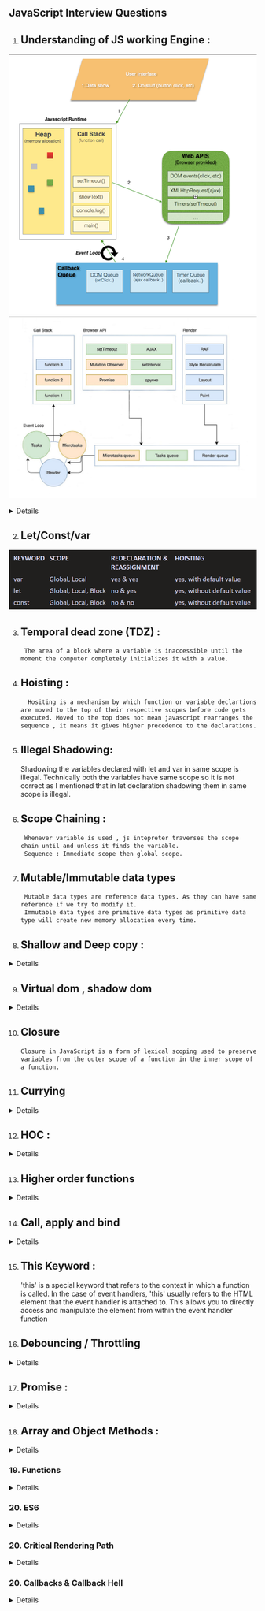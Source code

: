 ## JavaScript Interview Questions

1. ## Understanding of JS working Engine :

![Alt text](image.png)
![Alt text](image-1.png)
<details>
	Execution context and callstack
-   When the JavaScript engine scans a script file, it makes an environment called the Execution Context that handles the entire transformation and execution of the code.

- During the context runtime, the parser parses the source code and allocates memory for the variables and functions. The source code is generated and gets executed.
	
- To keep the track of all the contexts, including global and functional, the JavaScript engine uses a call stack. 
- A call stack is also known as an 'Execution Context Stack', 'Runtime Stack', or 'Machine Stack'.
		It uses the LIFO principle (Last-In-First-Out). 
- When the engine first starts executing the script, it creates a global context and pushes it on the stack.
</details>

2. ## Let/Const/var
![Alt text](image-2.png)

3.  ## Temporal dead zone (TDZ) :
		 The area of a block where a variable is inaccessible until the moment the computer completely initializes it with a value.
		
4. ## Hoisting :
		 Hositing is a mechanism by which function or variable declartions are moved to the top of their respective scopes before code gets executed. Moved to the top does not mean javascript rearranges the sequence , it means it gives higher precedence to the declarations.

5.  ## Illegal Shadowing:
	Shadowing the variables declared with let and var in same scope is illegal. Technically both the variables have same scope so it is not correct as I mentioned that in let declaration shadowing them in same scope is illegal.
	
6. ## Scope Chaining : 
		Whenever variable is used , js intepreter traverses the scope chain until and unless it finds the variable.
		Sequence : Immediate scope then global scope.
	
7. ## Mutable/Immutable data types
		Mutable data types are reference data types. As they can have same reference if we try to modify it.
		Immutable data types are primitive data types as primitive data type will create new memory allocation every time.
	
	
8. ## Shallow and Deep copy :
<details>
	• Shallow Copy
		A shallowt copies the object and all its properties, but any nested objects or arrays will still reference the same memory location as the original object. It means that if you make changes to the nested object, it will also affect the original object, as well as the copied object.
		
			const originalObject = { a: 1, b: { c: 2 } };  
			const shallowCopy = { ...originalObject };  
			
			shallowCopy.a = 3; // Changes shallowCopy, but not originalObject  
			shallowCopy.b.c = 4; // Changes both shallowCopy and originalObject  
			
	• Deep Copy
				1. const originalObject = { a: 1, b: { c: 2 } };  
				2. const deepCopy = JSON.parse(JSON.stringify(originalObject));  
</details>				
		
9. ## Virtual dom , shadow dom
<details>

- Dom :
	A Document Object Model represents a webpage structure in the form of a tree. It acts as an API to the web document, allowing programmatic interaction. This method enables programs to change the document style, structure, and content.
	
	- Virtual Dom : Used for solving performance issues.
		a. Virtual DOM is the virtual representation of Real DOM
		b. React update the state changes in Virtual DOM first and then it syncs with Real DOM
		c. Virtual DOM is just like a blueprint of a machine, can do changes in the blueprint but those changes will not directly apply to the machine.
		d. Virtual DOM is a programming concept where a virtual representation of a UI is kept in memory synced with “Real DOM ” by a library such as ReactDOM and this process is called reconciliation.
		
	- Shadow Dom :  Used for encapsulating and isolating elements.
	A shadow DOM is mainly used to create component-based websites and applications. 
	It does not represent the entire Document Object Model. Instead, it acts as a subtree or a separate DOM for a specific element.
		a. Focuses on encapsulating the style and behavior of web components, providing a scoped environment for CSS and JavaScript.
		b. Attachshadow method is used for encapsulating content in shadow dom.
</details>

10. ## Closure
		Closure in JavaScript is a form of lexical scoping used to preserve variables from the outer scope of a function in the inner scope of a function.
11. ## Currying
<details>
		currying is a technique in JavaScript that allows you to transform functions with multiple arguments into a sequence of functions, each taking one argument at a time. 
		  /*Function currying*/
		    function addingValue(firstVal) {
		        return function (secondVal) {
		            return firstVal + secondVal        
			}
		    }
		    let addBytWo = addingValue(2);
		    let addbyThree = addingValue(3);
		    console.log(addBytWo(10, 2), addbyThree(12))
</details>

12. ## HOC :
<details>
	Higher-order components or HOC is the advanced method of reusing the component functionality logic. It simply takes the original component and returns the enhanced component.
	Const App = (props) => {
	Return (<>{props.name}</>)
	export default EnhancedComponent(App);
	
	const EnhancedComponent = (OriginalComponent) => { 
	    class NewComponent extends React.Component { 
	  
	        // Logic here 
	  
	        render() { 
	            // Pass the callable props to Original component 
	            return <OriginalComponent name="GeeksforGeeks"  />  
	        } 
	    } 
	    // Returns the new component 
	    return NewComponent 
	} 
	  
	export default EnhancedComponent;
</details>

13. ## Higher order functions
<details>
		const higherorderFunction = (fnCall , numb) => {
	        return fnCall(numb)
	    }
	    const addBy2 = (num) => {
	        return num + 2
	    }
	    const result = higherorderFunction(addBy2 , 5)
	    console.log(result)
</details>

14. ## Call, apply and bind
<details>
	Call is a function that helps you change the context of the invoking function. it helps you replace the value of this inside a function with whatever value you want.
	Apply is very similar to the call function. The only difference is that in apply you can pass an array as an argument list.
	Bind is a function that helps you create another function that you can execute later with the new context of this is provided
	
	func.call(thisObj,args1,args2,...)
	func.apply(thisObj,newArray(args1,args2));
	func.bind(thisObj,arg1,arg2,...,argN);
</details>

15. ## This Keyword :  
	 'this' is a special keyword that refers to the context in which a function is called. In the case of event handlers, 'this' usually refers to the HTML element that the event handler is attached to. This allows you to directly access and manipulate the element from within the event handler function
	
16. ## Debouncing / Throttling
<details>

	Throttling 	
- Throttling limits the number of times the function can be called over a certain period.
	- Ensures that the function is called at a regular interval, even if the event is triggered multiple times.
	- Useful when you want to list the Frequency of function calls.
	- Eg. You can throttle a slide change Function that is called every time the user clicks a button in a carousel.
	
	Debouncing	
	- Debouncing waits for a certain time before invoking the function again.	
	- Ensures that the function is called only once, even if the event is triggered multiple times.
	- Useful when you want to delay the invocation of a function until a certain period of inactivity has passed.	
	- Eg. You can debounce an async API request function that is called every time the user types in an input field.	
</details>

17. ## Promise :
<details>

- The Promise object represents the eventual completion (or failure) of an asynchronous operation and its resulting value.
	- Promise.all -> Whenever all promises are fullfilled it will be aggregating the results of multiple promises.
	- Promise.race -> it will return first promise which is resolved.
	- Promise.Allsettled => it will give status and value if promise is fullfilled or status and reason if it's rejected
</details>

18. ## Array and Object Methods :
<details>

- The at() method of Array instances takes an integer value and returns the item at that index, allowing for positive and negative integers. Negative integers count back from the last item in the array.
	- The concat() method of Array instances is used to merge two or more arrays. This method does not change the existing arrays, but instead returns a new array.
	- The copyWithin() method of Array instances shallow copies part of this array to another location in the same array and returns this array without modifying its length.
	- The every() method of Array instances tests whether all elements in the array pass the test implemented by the provided function. It returns a Boolean value.
	- The fill() method of Array instances changes all elements within a range of indices in an array to a static value. It returns the modified array.
	- The filter() method of Array instances creates a shallow copy of a portion of a given array, filtered down to just the elements from the given array that pass the test implemented by the provided function.
	- The find() method of Array instances returns the first element in the provided array that satisfies the provided testing function. If no values satisfy the testing function, undefined is returned.
	- The findIndex() method of Array instances returns the index of the first element in an array that satisfies the provided testing function. If no elements satisfy the testing function, -1 is returned
	- The findLast() method of Array instances iterates the array in reverse order and returns the value of the first element that satisfies the provided testing function. If no elements satisfy the testing function, undefined is returned.
	- The findLastIndex() method of Array instances iterates the array in reverse order and returns the index of the first element that satisfies the provided testing function. If no elements satisfy the testing function, -1 is returned.
	- The flat() method of Array instances creates a new array with all sub-array elements concatenated into it recursively up to the specified depth.
	- The forEach() method of Array instances executes a provided function once for each array element.
	- The Array.from() static method creates a new, shallow-copied Array instance from an iterable or array-like object.
	- The includes() method of Array instances determines whether an array includes a certain value among its entries, returning true or false as appropriate.
	- The Array.isArray() static method determines whether the passed value is an Array.
	- The join() method of Array instances creates and returns a new string by concatenating all of the elements in this array, separated by commas or a specified separator string. If the array has only one item, then that item will be returned without using the separator.
	- The keys() method of Array instances returns a new array iterator object that contains the keys for each index in the array.
	- The lastIndexOf() method of Array instances returns the last index at which a given element can be found in the array, or -1 if it is not present. The array is searched backwards, starting at fromIndex.
	- The map() method of Array instances creates a new array populated with the results of calling a provided function on every element in the calling array.
	- The pop() method of Array instances removes the last element from an array and returns that element. This method changes the length of the array.
	- The push() method of Array instances adds the specified elements to the end of an array and returns the new length of the array.
	- The reverse() method of Array instances reverses an array in place and returns the reference to the same array, the first array element now becoming the last, and the last array element becoming the first. In other words, elements order in the array will be turned towards the direction opposite to that previously stated.
	- To reverse the elements in an array without mutating the original array, use toReversed()
	- The splice() method of Array instances changes the contents of an array by removing or replacing existing elements and/or adding new elements in place.
	- splice(start,deleteCount,item1,item2)
	- The slice() method of Array instances returns a shallow copy of a portion of an array into a new array object selected from start to end (end not included) where start and end represent the index of items in that array. The original array will not be modified.
	const animals = ['ant', 'bison', 'camel', 'duck', 'elephant'];

	console.log(animals.slice(2));
	// Expected output: Array ["camel", "duck", "elephant"]

	console.log(animals.slice(2, 4));
</details>

### 19. Functions
<details>

- Function declaration : To declare a function, you use the function keyword and specify a name for the function. 
- Function Expression : 
	- A function expression is very similar to, and has almost the same syntax as, a function declaration. The main difference between a function expression and a function declaration is the function name, which can be omitted in function expressions to create anonymous functions.
	- Function expressions in JavaScript are not hoisted.
- Functional Programming : 
	Functional programming is a declarative programming paradigm style where one applies pure functions in sequence to solve complex problems.
- Arrow Functions : An arrow function expression is a compact alternative to a traditional function expression, with some semantic differences and deliberate limitations in usage.
- IIFE : Immediately invoked function expression 
  ```jsx
   (function () {
  console.log("Code runs!");})();
  ```
</details>

### 20. ES6
<details>

- [Es6](https://www.javascripttutorial.net/es6/)
</details>

### 20. Critical Rendering Path
<details>

- The Critical Rendering Path refers to the sequence of steps that a web browser takes to convert HTML, CSS, and JavaScript code into a visual representation on a user's screen. 
- It involves a series of processes, such as constructing the Document Object Model (DOM), generating the CSS Object Model (CSSOM), and combining both to create the Render Tree. The Render Tree is then used to calculate the layout and paint the pixels on the user's screen. 
![Alt text](image-3.png)
</details>

### 20. Callbacks & Callback Hell
<details>

- A callback : is a function that is passed as an argument to another function that executes the callback based on the result. They are basically functions that are executed only after a result is produced
- Callback Hell : Callback Hell is essentially nested callbacks stacked below one another forming a pyramid structure. Every callback depends/waits for the previous callback, thereby making a pyramid structure that affects the readability and maintainability of the code. 
</details>
